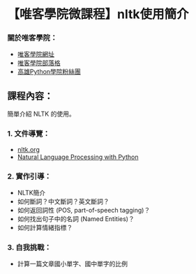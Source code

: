 # 【唯客學院微課程】nltk使用簡介

### 關於唯客學院：

* [唯客學院網址](https://www.victorgau.com)
* [唯客學院部落格](https://victorgau.com/blog/)
* [高雄Python學院粉絲團](https://www.facebook.com/KHPYAcademy/)

## 課程內容：

簡單介紹 NLTK 的使用。

### 1. 文件導覽：

* [nltk.org](https://www.nltk.org/)
* [Natural Language Processing with Python](http://www.nltk.org/book/)

### 2. 實作引導：

* NLTK簡介
* 如何斷詞？中文斷詞？英文斷詞？
* 如何返回詞性 (POS, part-of-speech tagging)？
* 如何找出句子中的名詞 (Named Entities)？
* 如何計算情緒指標？

### 3. 自我挑戰：

* 計算一篇文章國小單字、國中單字的比例
